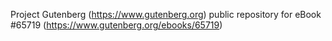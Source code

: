 Project Gutenberg (https://www.gutenberg.org) public repository for
eBook #65719 (https://www.gutenberg.org/ebooks/65719)
